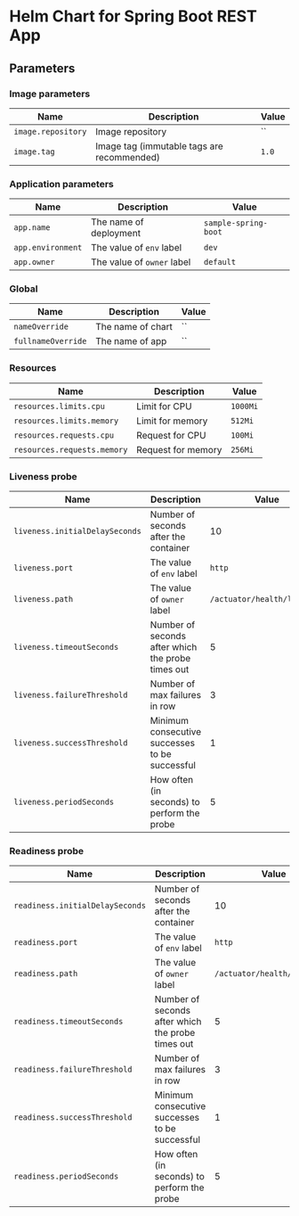 # Helm Chart for Spring Boot REST App

## Parameters

### Image parameters

| Name                | Description                                                  | Value                |
|---------------------|--------------------------------------------------------------|----------------------|
| `image.repository`  | Image repository                                             | ``                   |
| `image.tag`         | Image tag (immutable tags are recommended)                   | `1.0`                |

### Application parameters

| Name                | Description                                                  | Value                |
|---------------------|--------------------------------------------------------------|----------------------|
| `app.name`          | The name of deployment                                       | `sample-spring-boot` |
| `app.environment`   | The value of `env` label                                     | `dev`                |
| `app.owner`         | The value of `owner` label                                   | `default`            |

### Global

| Name               | Description       | Value |
|--------------------|-------------------|-------|
| `nameOverride`     | The name of chart | ``    |
| `fullnameOverride` | The name of app   | ``    |

### Resources

| Name                        | Description        | Value    |
|-----------------------------|--------------------|----------|
| `resources.limits.cpu`      | Limit for CPU      | `1000Mi` |
| `resources.limits.memory`   | Limit for memory   | `512Mi`  |
| `resources.requests.cpu`    | Request for CPU    | `100Mi`  |
| `resources.requests.memory` | Request for memory | `256Mi`  | 

### Liveness probe

| Name                           | Description                                       | Value                       |
|--------------------------------|---------------------------------------------------|-----------------------------|
| `liveness.initialDelaySeconds` | Number of seconds after the container             | 10                          |
| `liveness.port`                | The value of `env` label                          | `http`                      |
| `liveness.path`                | The value of `owner` label                        | `/actuator/health/liveness` |
| `liveness.timeoutSeconds`      | Number of seconds after which the probe times out | 5                           | 
| `liveness.failureThreshold`    | Number of max failures in row                     | 3                           | 
| `liveness.successThreshold`    | Minimum consecutive successes to be successful    | 1                           | 
| `liveness.periodSeconds`       | How often (in seconds) to perform the probe       | 5                           |

### Readiness probe

| Name                             | Description                                       | Value                        |
|----------------------------------|---------------------------------------------------|------------------------------|
| `readiness.initialDelaySeconds`  | Number of seconds after the container             | 10                           |
| `readiness.port`                 | The value of `env` label                          | `http`                       |
| `readiness.path`                 | The value of `owner` label                        | `/actuator/health/readiness` |
| `readiness.timeoutSeconds`       | Number of seconds after which the probe times out | 5                            | 
| `readiness.failureThreshold`     | Number of max failures in row                     | 3                            | 
| `readiness.successThreshold`     | Minimum consecutive successes to be successful    | 1                            | 
| `readiness.periodSeconds`        | How often (in seconds) to perform the probe       | 5                            |